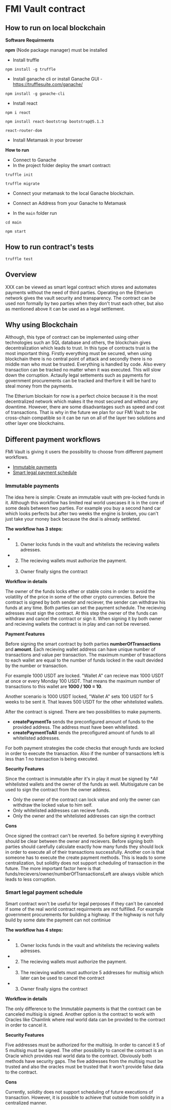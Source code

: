 # FMI Vault contract

## How to run on local blockchain

**Software Requirments**

**npm** (Node package manager) must be installed

- Install truffle

`npm install -g truffle` 

- Install ganache cli or install Ganache GUI - https://trufflesuite.com/ganache/

`npm install -g ganache-cli`

- Install react

`npm i react`

`npm install react-bootstrap bootstrap@5.1.3`

`react-router-dom`

- Install Metamask in your browser

**How to run**
- Connect to Ganache
- In the project folder deploy the smart contract: 

`truffle init`

`truffle migrate`

- Connect your metamask to the local Ganache blockchain.

- Connect an Address from your Ganache to Metamask

- In the `main` folder run

`cd main`

`npm start`

## How to run contract's tests

`truffle test`

## Overview

XXX can be viewed as smart legal contract which stores and automates payments without the need of third parties. Operating on the Etherium network gives the vault security and transparency. The contract can be used non formally by two parties when they don't trust each other, but also as mentioned above it can be used as a legal settlement.

## Why using Blockchain

Although, this type of contract can be implemented using other technologies such an SQL database and others, the blockchain gives decentralization which leads to trust. In this type of contracts trust is the most important thing. Firstly everything must be secured, when using blockchain there is no central point of attack and secondly there is no middle man who must be trusted. Everything is handled by code. Also every transaction can be tracked no matter when it was executed. This will slow down the corruption. Actaully legal settements such as payments for government procurements can be tracked and therfore it will be hard to steal money from the payments. 

The Etherium blockain for now is a perfect choice because it is the most decentralized network which makes it the most secured and without any downtime. However, there are some disadvantages such as speed and cost of transactions. That is why in the future we plan for our FMI Vault to be cross-chain compatible so it can be run on all of the layer two solutions and other layer one blockchains.

## Different payment workflows

FMI Vault is giving it users the possibility to choose from different payment workflows.
- [Immutable payments](#immutable-payment-schedule)
- [Smart legal payment schedule](#smart-legal-payment-schedule)

### Immutable payments

The idea here is simple: Create an immutable vault with pre-locked funds in it. Although this workflow has limited real world usecases it is in the core of some deals between two parties. For example you buy a second hand car which looks perfects but after two weeks the engine is broken, you can't just take your money back because the deal is already settleted.

**The workflow has 3 steps:**
- 1. Owner locks funds in the vault and whitelists the recieving wallets adresses.
- 2. The recieving wallets must authorize the payment.
- 3. Owner finally signs the contract

**Workflow in details**

The owner of the funds locks ether or stable coins in order to avoid the volatility of the price in some of the other crypto currencies. Before the contract is signed by both sender and reciever, the sender can withdraw his funds at any time. Both parties can set the payment schedule. The recieving adresses must sign the contract. At this step the owner of the funds can withdraw and cancel the contract or sign it. When signing it by both owner and recieving wallets the contract is in play and can not be reversed.

**Payment Features**

Before signing the smart contract by both parties **numberOfTransactions** and **amount**. Each recieving wallet address can have unique number of transactions and value per transaction. The maximum number of trasactions to each wallet are equal to the number of funds locked in the vault devided by the number or transaction.

For example 1000 USDT are locked. "Wallet A" can recieve max 1000 USDT at once or every Monday 100 USDT. That means the maximum number of transactions to this wallet are **1000 / 100 = 10**.

Another scenario is 1000 USDT locked, "Wallet A" sets 100 USDT for 5 weeks to be sent it. That leaves 500 USDT for the other whitelisted wallets. 

After the contract is signed. There are two possibilities to make payments.

- **createPaymentTo** sends the preconfigured amount of funds to the provided address. The address must have been whitelisted.
- **createPaymentToAll** sends the precofigured amount of funds to all whitelisted addresses.

For both payment strategies the code checks that enough funds are locked in order to execute the transaction. Also if the number of transactions left is less than 1 no transaction is being executed.

**Security Features**

Since the contract is immutable after it's in play it must be signed by **All* whitelisted wallets and the owner of the funds as well. Multisigature can be used to sign the contract from the owner address.

- Only the owner of the contract can lock value and only the owner can withdraw the locked value to him self.
- Only whitelisted addresses can recieve funds.
- Only the owner and the whitelisted addresses can sign the contract

**Cons**

Once signed the contract can't be reverted. So before signing it everything should be clear between the owner and recievers.
Before signing both parties should carefully calculate exactly how many funds they should lock in order to execute all of their transactions successfully.
Another con is that someone has to execute the create payment methods. This is leads to some centralization, but solidity does not support scheduling of transaction in the future. The more important factor here is that funds/recievers/owner/numberOfTransactionsLeft are always visible which leads to less corruption.

### Smart legal payment schedule

Smart contract won't be useful for legal perposes if they can't be canceled if some of the real world contract requirments are not fulfilled. For example government procurements for building a highway. If the highway is not fully build by some date the payment can not continiue

**The workflow has 4 steps:**
- 1. Owner locks funds in the vault and whitelists the recieving wallets adresses.
- 2. The recieving wallets must authorize the payment.
- 3. The recieving wallets must authorize 5 addresses for multisig which later can be used to cancel the contract
- 3. Owner finally signs the contract

**Workflow in details**

The only difference to the Immutable payments is that the contract can be canceled multisig is signed. Another option is the contract to work with Oracles like Chainlink where real world data can be provided to the contract in order to cancel it. 

**Security Features**

Five addresses must be authorized for the multisig. In order to cancel it 5 of 5 multisig must be signed. The other possibility to cancel the contract is an Oracle which provides real world data to the contract. Obviously both methods have security gaps. The five addresses from the multisig must be trusted and also the oracles must be trusted that it won't provide false data to the contract.

**Cons**

Currently, solidity does not support scheduling of future executions of transaction. However, it is possible to achieve that outside from solidity in a centralized manner.
